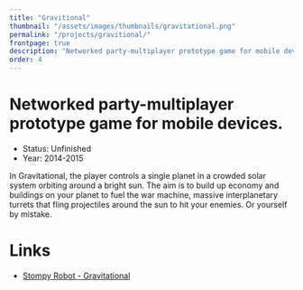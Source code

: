 ```yaml
---
title: "Gravitional"
thumbnail: "/assets/images/thumbnails/gravitational.png"
permalink: "/projects/gravitional/"
frontpage: true
description: "Networked party-multiplayer prototype game for mobile devices."
order: 4
---
```

# Networked party-multiplayer prototype game for mobile devices.

- Status: Unfinished
- Year: 2014-2015

In Gravitational, the player controls a single planet in a crowded solar system orbiting around a bright sun.
The aim is to build up economy and buildings on your planet to fuel the war machine, massive interplanetary turrets that fling projectiles around the sun to hit your enemies.
Or yourself by mistake.


# Links
- [Stompy Robot - Gravitational](http://stompyrobot.uk/games/gravitational/)